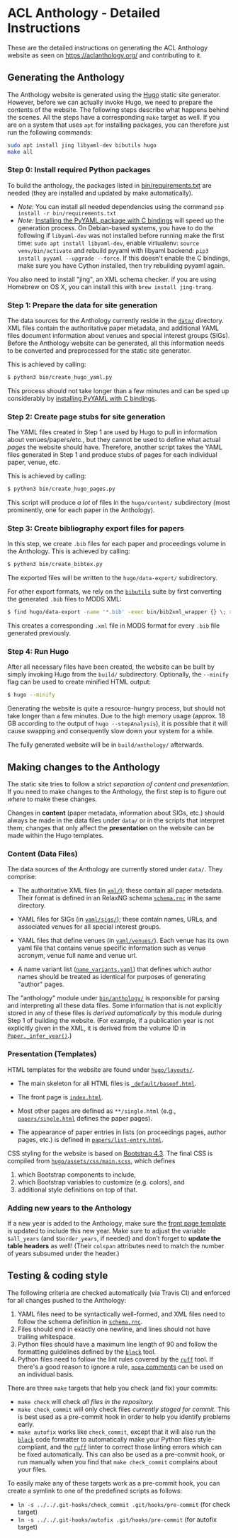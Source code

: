 # ACL Anthology - Detailed Instructions

These are the detailed instructions on generating the ACL Anthology website as
seen on <https://aclanthology.org/> and contributing to it.


## Generating the Anthology

The Anthology website is generated using the [Hugo](https://gohugo.io) static
site generator.  However, before we can actually invoke Hugo, we need to prepare
the contents of the website.  The following steps describe what happens
behind the scenes.  All the steps have a corresponding `make` target as well.
If you are on a system that uses `apt` for installing packages, you can therefore
just run the following commands:

```bash
sudo apt install jing libyaml-dev bibutils hugo
make all
```


### Step 0: Install required Python packages
To build the anthology, the packages listed in
  [bin/requirements.txt](bin/requirements.txt) are needed (they are installed and updated by make automatically).
  + *Note:* You can install all needed dependencies using the command `pip install -r bin/requirements.txt`
  + *Note:* [Installing the PyYAML package with C
    bindings](http://rmcgibbo.github.io/blog/2013/05/23/faster-yaml-parsing-with-libyaml/)
    will speed up the generation process.  On Debian-based systems, you have to do
	the following if `libyaml-dev` was not installed before running make the first time:
	`sudo apt install libyaml-dev`, enable virtualenv: `source venv/bin/activate` and
	rebuild pyyaml with libyaml backend: `pip3 install pyyaml --upgrade --force`.
    If this doesn't enable the C bindings, make sure you have Cython installed,
    then try rebuilding pyyaml again.

You also need to install "jing", an XML schema checker. if you are using Homebrew on OS X, you can install
this with `brew install jing-trang`.

### Step 1: Prepare the data for site generation

The data sources for the Anthology currently reside in the [`data/`](data/)
directory.  XML files contain the authoritative paper metadata, and additional
YAML files document information about venues and special interest groups (SIGs).
Before the Anthology website can be generated, all this information needs to be
converted and preprocessed for the static site generator.

This is achieved by calling:

```bash
$ python3 bin/create_hugo_yaml.py
```

This process should not take longer than a few minutes and can be sped up
considerably by [installing PyYAML with C
bindings](http://rmcgibbo.github.io/blog/2013/05/23/faster-yaml-parsing-with-libyaml/).

### Step 2: Create page stubs for site generation

The YAML files created in Step 1 are used by Hugo to pull in information about
venues/papers/etc., but they cannot be used to define what actual *pages* the
website should have.  Therefore, another script takes the YAML files generated
in Step 1 and produce stubs of pages for each individual paper, venue, etc.

This is achieved by calling:

```bash
$ python3 bin/create_hugo_pages.py
```

This script will produce *a lot* of files in the `hugo/content/` subdirectory
(most prominently, one for each paper in the Anthology).

### Step 3: Create bibliography export files for papers

In this step, we create `.bib` files for each paper and proceedings volume in
the Anthology.  This is achieved by calling:

```bash
$ python3 bin/create_bibtex.py
```

The exported files will be written to the `hugo/data-export/` subdirectory.

For other export formats, we rely on the
[`bibutils`](https://sourceforge.net/p/bibutils/home/Bibutils/) suite by
first converting the generated `.bib` files to MODS XML:

```bash
$ find hugo/data-export -name '*.bib' -exec bin/bib2xml_wrapper {} \; >/dev/null
```

This creates a corresponding `.xml` file in MODS format for every `.bib` file
generated previously.

### Step 4: Run Hugo

After all necessary files have been created, the website can be built by simply
invoking Hugo from the `build/` subdirectory.  Optionally, the `--minify` flag
can be used to create minified HTML output:

```bash
$ hugo --minify
```

Generating the website is quite a resource-hungry process, but should not take
longer than a few minutes.  Due to the high memory usage (approx. 18 GB
according to the output of `hugo --stepAnalysis`), it is possible that it will
cause swapping and consequently slow down your system for a while.

The fully generated website will be in `build/anthology/` afterwards.


## Making changes to the Anthology

The static site tries to follow a strict *separation of content and
presentation.* If you need to make changes to the Anthology, the first step is
to figure out *where* to make these changes.

Changes in **content** (paper metadata, information about SIGs, etc.) should
always be made in the data files under `data/` or in the scripts that
interpret them; changes that only affect the **presentation** on the website can
be made within the Hugo templates.

### Content (Data Files)

The data sources of the Anthology are currently stored under `data/`.  They
comprise:

+ The authoritative XML files (in [`xml/`](data/xml)); these contain all paper
  metadata.  Their format is defined in an RelaxNG schema
  [`schema.rnc`](data/xml/schema.rnc) in the
  same directory.

+ YAML files for SIGs (in [`yaml/sigs/`](data/yaml/sigs)); these contain names,
  URLs, and associated venues for all special interest groups.

+ YAML files that define venues (in [`yaml/venues/`](data/yaml/venues)).
  Each venue has its own yaml file that contains venue specific information
  such as venue acronym, venue full name and venue url.

+ A name variant list ([`name_variants.yaml`](data/yaml/name_variants.yaml)) that
  defines which author names should be treated as identical for purposes of
  generating "author" pages.

The "anthology" module under [`bin/anthology/`](bin/anthology/) is responsible
for parsing and interpreting all these data files.  Some information that is not
explicitly stored in any of these files is *derived automatically* by this
module during Step 1 of building the website.  (For example, if a publication
year is not explicitly given in the XML, it is derived from the volume ID in
[`Paper._infer_year()`](bin/anthology/papers.py).)

### Presentation (Templates)

HTML templates for the website are found under [`hugo/layouts/`](hugo/layouts/).

+ The main skeleton for all HTML files is
  [`_default/baseof.html`](hugo/layouts/_default/baseof.html).

+ The front page is [`index.html`](hugo/layouts/index.html).

+ Most other pages are defined as `**/single.html` (e.g.,
  [`papers/single.html`](hugo/layouts/papers/single.html) defines the paper
  pages).

+ The appearance of paper entries in lists (on proceedings pages, author pages,
  etc.) is defined in
  [`papers/list-entry.html`](hugo/layouts/papers/list-entry.html).

CSS styling for the website is based on [Bootstrap
4.3](https://getbootstrap.com/docs/4.3/).  The final CSS is compiled from
[`hugo/assets/css/main.scss`](hugo/assets/css/main.scss), which defines

1. which Bootstrap components to include,
2. which Bootstrap variables to customize (e.g. colors), and
3. additional style definitions on top of that.


### Adding new years to the Anthology

If a new year is added to the Anthology, make sure the [front page
template](hugo/layouts/index.html) is updated to include this new year.  Make
sure to adjust the variable `$all_years` (and `$border_years`, if needed) and
don't forget to **update the table headers** as well!  (Their `colspan`
attributes need to match the number of years subsumed under the header.)


## Testing & coding style

The following criteria are checked automatically (via Travis CI) and enforced
for all changes pushed to the Anthology:

1. YAML files need to be syntactically well-formed, and XML files need to follow
   the schema definition in [`schema.rnc`](data/xml/schema.rnc).
2. Files should end in exactly one newline, and lines should not have trailing
   whitespace.
3. Python files should have a maximum line length of 90 and follow the
   formatting guidelines defined by the [`black`](https://black.readthedocs.io/)
   tool.
4. Python files need to follow the lint rules covered by the
   [`ruff`](https://github.com/charliermarsh/ruff) tool.  If there's a good
   reason to ignore a rule, [`noqa`
   comments](https://beta.ruff.rs/docs/configuration/#error-suppression) can be
   used on an individual basis.

There are three `make` targets that help you check (and fix) your commits:

+ `make check` will check *all files in the repository.*
+ `make check_commit` will only check files *currently staged for commit.* This
  is best used as a pre-commit hook in order to help you identify problems
  early.
+ `make autofix` works like `check_commit`, except that it will also run the
  [`black`](https://black.readthedocs.io/) code formatter to automatically make
  your Python files style-compliant, and the
  [`ruff`](https://github.com/charliermarsh/ruff) linter to correct those
  linting errors which can be fixed automatically.  This can also be used as a
  pre-commit hook, or run manually when you find that `make check_commit`
  complains about your files.

To easily make any of these targets work as a pre-commit hook, you can create a
symlink to one of the predefined scripts as follows:

+ `ln -s ../../.git-hooks/check_commit .git/hooks/pre-commit` (for check target)
+ `ln -s ../../.git-hooks/autofix .git/hooks/pre-commit` (for autofix target)
